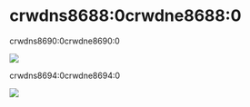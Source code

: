 # crwdns8688:0crwdne8688:0
crwdns8690:0crwdne8690:0

![](crwdns8692:0crwdne8692:0)

crwdns8694:0crwdne8694:0

![](crwdns8696:0crwdne8696:0)

